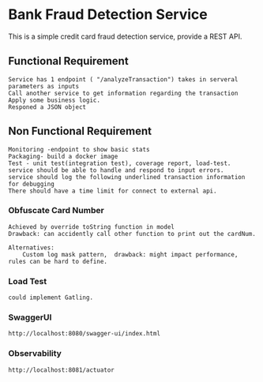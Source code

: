 # Bank Fraud Detection Service

This is a simple credit card fraud detection service, provide a REST API.

## Functional Requirement
    Service has 1 endpoint ( "/analyzeTransaction") takes in serveral parameters as inputs
    Call another service to get information regarding the transaction
    Apply some business logic.
    Responed a JSON object

## Non Functional Requirement
    Monitoring -endpoint to show basic stats
    Packaging- build a docker image
    Test - unit test(integration test), coverage report, load-test.
    service should be able to handle and respond to input errors.
    service should log the following underlined transaction information for debugging
    There should have a time limit for connect to external api.

### Obfuscate Card Number
    Achieved by override toString function in model
    Drawback: can accidently call other function to print out the cardNum.

    Alternatives:  
        Custom log mask pattern,  drawback: might impact performance, rules can be hard to define.

### Load Test
    could implement Gatling.

### SwaggerUI
    http://localhost:8080/swagger-ui/index.html

### Observability
    http://localhost:8081/actuator